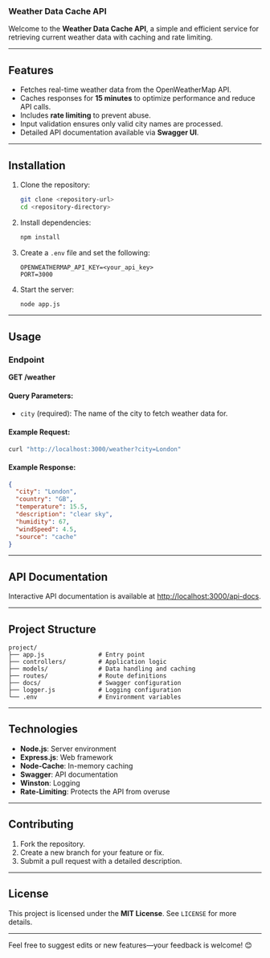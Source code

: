 ### Weather Data Cache API

Welcome to the **Weather Data Cache API**, a simple and efficient service for retrieving current weather data with caching and rate limiting.

---

## Features

- Fetches real-time weather data from the OpenWeatherMap API.
- Caches responses for **15 minutes** to optimize performance and reduce API calls.
- Includes **rate limiting** to prevent abuse.
- Input validation ensures only valid city names are processed.
- Detailed API documentation available via **Swagger UI**.

---

## Installation

1. Clone the repository:

   ```bash
   git clone <repository-url>
   cd <repository-directory>
   ```

2. Install dependencies:

   ```bash
   npm install
   ```

3. Create a `.env` file and set the following:

   ```
   OPENWEATHERMAP_API_KEY=<your_api_key>
   PORT=3000
   ```

4. Start the server:
   ```bash
   node app.js
   ```

---

## Usage

### Endpoint

**GET /weather**

#### Query Parameters:

- `city` (required): The name of the city to fetch weather data for.

#### Example Request:

```bash
curl "http://localhost:3000/weather?city=London"
```

#### Example Response:

```json
{
  "city": "London",
  "country": "GB",
  "temperature": 15.5,
  "description": "clear sky",
  "humidity": 67,
  "windSpeed": 4.5,
  "source": "cache"
}
```

---

## API Documentation

Interactive API documentation is available at [http://localhost:3000/api-docs](http://localhost:3000/api-docs).

---

## Project Structure

```
project/
├── app.js               # Entry point
├── controllers/         # Application logic
├── models/              # Data handling and caching
├── routes/              # Route definitions
├── docs/                # Swagger configuration
├── logger.js            # Logging configuration
└── .env                 # Environment variables
```

---

## Technologies

- **Node.js**: Server environment
- **Express.js**: Web framework
- **Node-Cache**: In-memory caching
- **Swagger**: API documentation
- **Winston**: Logging
- **Rate-Limiting**: Protects the API from overuse

---

## Contributing

1. Fork the repository.
2. Create a new branch for your feature or fix.
3. Submit a pull request with a detailed description.

---

## License

This project is licensed under the **MIT License**. See `LICENSE` for more details.

---

Feel free to suggest edits or new features—your feedback is welcome! 😊
